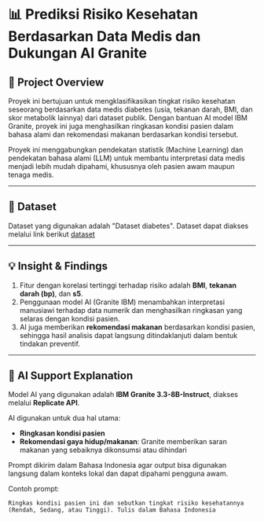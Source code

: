 # 📊 Prediksi Risiko Kesehatan Berdasarkan Data Medis dan Dukungan AI Granite

## 🧾 Project Overview

Proyek ini bertujuan untuk mengklasifikasikan tingkat risiko kesehatan seseorang berdasarkan data medis diabetes (usia, tekanan darah, BMI, dan skor metabolik lainnya) dari dataset publik. Dengan bantuan AI model IBM Granite, proyek ini juga menghasilkan ringkasan kondisi pasien dalam bahasa alami dan rekomendasi makanan berdasarkan kondisi tersebut.

Proyek ini menggabungkan pendekatan statistik (Machine Learning) dan pendekatan bahasa alami (LLM) untuk membantu interpretasi data medis menjadi lebih mudah dipahami, khususnya oleh pasien awam maupun tenaga medis.

---

## 🔗 Dataset

Dataset yang digunakan adalah "Dataset diabetes". Dataset dapat diakses melalui link berikut [dataset](https://www.kaggle.com/code/nandaprasetia/dataset-diabetes#Loading-the-Diabetes-Dataset)

---

## 💡 Insight & Findings

1. Fitur dengan korelasi tertinggi terhadap risiko adalah **BMI**, **tekanan darah (bp)**, dan **s5**.
2. Penggunaan model AI (Granite IBM) menambahkan interpretasi manusiawi terhadap data numerik dan menghasilkan ringkasan yang selaras dengan kondisi pasien.
4. AI juga memberikan **rekomendasi makanan** berdasarkan kondisi pasien, sehingga hasil analisis dapat langsung ditindaklanjuti dalam bentuk tindakan preventif.

---

## 🤖 AI Support Explanation

Model AI yang digunakan adalah **IBM Granite 3.3-8B-Instruct**, diakses melalui **Replicate API**.

AI digunakan untuk dua hal utama:
- **Ringkasan kondisi pasien**
- **Rekomendasi gaya hidup/makanan**: Granite memberikan saran makanan yang sebaiknya dikonsumsi atau dihindari

Prompt dikirim dalam Bahasa Indonesia agar output bisa digunakan langsung dalam konteks lokal dan dapat dipahami pengguna awam.

Contoh prompt:
```plaintext
Ringkas kondisi pasien ini dan sebutkan tingkat risiko kesehatannya (Rendah, Sedang, atau Tinggi). Tulis dalam Bahasa Indonesia
